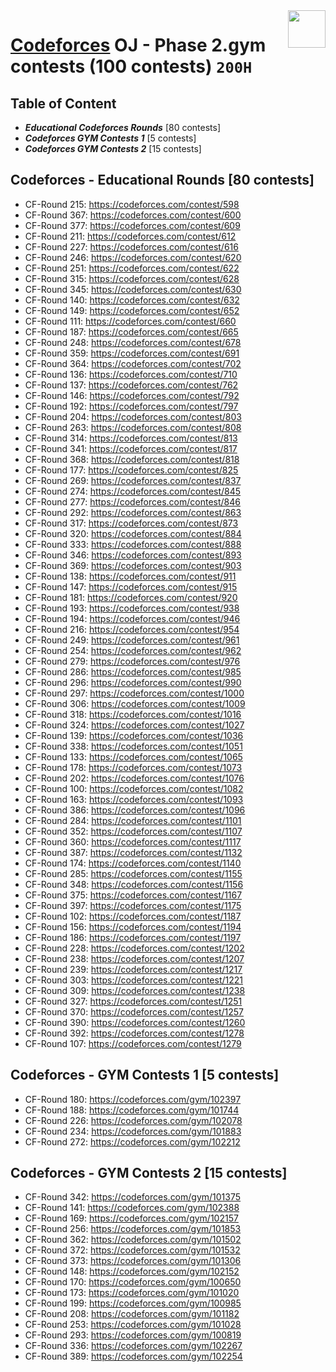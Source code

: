 <img align="right" width="60" height="60" src="https://github.com/cs-MohamedAyman/Problem-Solving-Training/blob/master/online-judges-logos/codeforces.jpg">

# [Codeforces](https://codeforces.com/) OJ - Phase 2.gym contests (100 contests) `200H`

## Table of Content

- ***Educational Codeforces Rounds*** [80 contests]
- ***Codeforces GYM Contests 1***     [5 contests]
- ***Codeforces GYM Contests 2***     [15 contests]

## Codeforces - Educational Rounds [80 contests]

- CF-Round 215: https://codeforces.com/contest/598
- CF-Round 367: https://codeforces.com/contest/600
- CF-Round 377: https://codeforces.com/contest/609
- CF-Round 211: https://codeforces.com/contest/612
- CF-Round 227: https://codeforces.com/contest/616
- CF-Round 246: https://codeforces.com/contest/620
- CF-Round 251: https://codeforces.com/contest/622
- CF-Round 315: https://codeforces.com/contest/628
- CF-Round 345: https://codeforces.com/contest/630
- CF-Round 140: https://codeforces.com/contest/632
- CF-Round 149: https://codeforces.com/contest/652
- CF-Round 111: https://codeforces.com/contest/660
- CF-Round 187: https://codeforces.com/contest/665
- CF-Round 248: https://codeforces.com/contest/678
- CF-Round 359: https://codeforces.com/contest/691
- CF-Round 364: https://codeforces.com/contest/702
- CF-Round 136: https://codeforces.com/contest/710
- CF-Round 137: https://codeforces.com/contest/762
- CF-Round 146: https://codeforces.com/contest/792
- CF-Round 192: https://codeforces.com/contest/797
- CF-Round 204: https://codeforces.com/contest/803
- CF-Round 263: https://codeforces.com/contest/808
- CF-Round 314: https://codeforces.com/contest/813
- CF-Round 341: https://codeforces.com/contest/817
- CF-Round 368: https://codeforces.com/contest/818
- CF-Round 177: https://codeforces.com/contest/825
- CF-Round 269: https://codeforces.com/contest/837
- CF-Round 274: https://codeforces.com/contest/845
- CF-Round 277: https://codeforces.com/contest/846
- CF-Round 292: https://codeforces.com/contest/863
- CF-Round 317: https://codeforces.com/contest/873
- CF-Round 320: https://codeforces.com/contest/884
- CF-Round 333: https://codeforces.com/contest/888
- CF-Round 346: https://codeforces.com/contest/893
- CF-Round 369: https://codeforces.com/contest/903
- CF-Round 138: https://codeforces.com/contest/911
- CF-Round 147: https://codeforces.com/contest/915
- CF-Round 181: https://codeforces.com/contest/920
- CF-Round 193: https://codeforces.com/contest/938
- CF-Round 194: https://codeforces.com/contest/946
- CF-Round 216: https://codeforces.com/contest/954
- CF-Round 249: https://codeforces.com/contest/961
- CF-Round 254: https://codeforces.com/contest/962
- CF-Round 279: https://codeforces.com/contest/976
- CF-Round 286: https://codeforces.com/contest/985
- CF-Round 296: https://codeforces.com/contest/990
- CF-Round 297: https://codeforces.com/contest/1000
- CF-Round 306: https://codeforces.com/contest/1009
- CF-Round 318: https://codeforces.com/contest/1016
- CF-Round 324: https://codeforces.com/contest/1027
- CF-Round 139: https://codeforces.com/contest/1036
- CF-Round 338: https://codeforces.com/contest/1051
- CF-Round 133: https://codeforces.com/contest/1065
- CF-Round 178: https://codeforces.com/contest/1073
- CF-Round 202: https://codeforces.com/contest/1076
- CF-Round 100: https://codeforces.com/contest/1082
- CF-Round 163: https://codeforces.com/contest/1093
- CF-Round 386: https://codeforces.com/contest/1096
- CF-Round 284: https://codeforces.com/contest/1101
- CF-Round 352: https://codeforces.com/contest/1107
- CF-Round 360: https://codeforces.com/contest/1117
- CF-Round 387: https://codeforces.com/contest/1132
- CF-Round 174: https://codeforces.com/contest/1140
- CF-Round 285: https://codeforces.com/contest/1155
- CF-Round 348: https://codeforces.com/contest/1156
- CF-Round 375: https://codeforces.com/contest/1167
- CF-Round 397: https://codeforces.com/contest/1175
- CF-Round 102: https://codeforces.com/contest/1187
- CF-Round 156: https://codeforces.com/contest/1194
- CF-Round 186: https://codeforces.com/contest/1197
- CF-Round 228: https://codeforces.com/contest/1202
- CF-Round 238: https://codeforces.com/contest/1207
- CF-Round 239: https://codeforces.com/contest/1217
- CF-Round 303: https://codeforces.com/contest/1221
- CF-Round 309: https://codeforces.com/contest/1238
- CF-Round 327: https://codeforces.com/contest/1251
- CF-Round 370: https://codeforces.com/contest/1257
- CF-Round 390: https://codeforces.com/contest/1260
- CF-Round 392: https://codeforces.com/contest/1278
- CF-Round 107: https://codeforces.com/contest/1279

## Codeforces - GYM Contests 1 [5 contests]

- CF-Round 180: https://codeforces.com/gym/102397
- CF-Round 188: https://codeforces.com/gym/101744
- CF-Round 226: https://codeforces.com/gym/102078
- CF-Round 234: https://codeforces.com/gym/101883
- CF-Round 272: https://codeforces.com/gym/102212

## Codeforces - GYM Contests 2 [15 contests]

- CF-Round 342: https://codeforces.com/gym/101375
- CF-Round 141: https://codeforces.com/gym/102388
- CF-Round 169: https://codeforces.com/gym/102157
- CF-Round 256: https://codeforces.com/gym/101853
- CF-Round 362: https://codeforces.com/gym/101502
- CF-Round 372: https://codeforces.com/gym/101532
- CF-Round 373: https://codeforces.com/gym/101306
- CF-Round 148: https://codeforces.com/gym/102152
- CF-Round 170: https://codeforces.com/gym/100650
- CF-Round 173: https://codeforces.com/gym/101020
- CF-Round 199: https://codeforces.com/gym/100985
- CF-Round 208: https://codeforces.com/gym/101182
- CF-Round 253: https://codeforces.com/gym/101028
- CF-Round 293: https://codeforces.com/gym/100819
- CF-Round 336: https://codeforces.com/gym/102267
- CF-Round 389: https://codeforces.com/gym/102254
